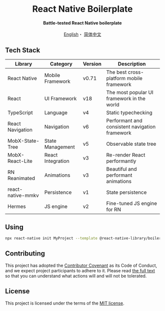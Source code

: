 <h1 align="center">React Native Boilerplate</h1>

<h4 align="center">Battle-tested React Native boilerplate</h4>

<p align="center">
  <a href="README.md">English</a>・
  <a href="README-zh_CN.md">简体中文</a>
</p>

## Tech Stack

| Library           | Category             | Version | Description                                    |
| ----------------- | -------------------- | ------- | ---------------------------------------------- |
| React Native      | Mobile Framework     | v0.71   | The best cross-platform mobile framework       |
| React             | UI Framework         | v18     | The most popular UI framework in the world     |
| TypeScript        | Language             | v4      | Static typechecking                            |
| React Navigation  | Navigation           | v6      | Performant and consistent navigation framework |
| MobX-State-Tree   | State Management     | v5      | Observable state tree                          |
| MobX-React-Lite   | React Integration    | v3      | Re-render React performantly                   |
| RN Reanimated     | Animations           | v3      | Beautiful and performant animations            |
| react-native-mmkv | Persistence          | v1      | State persistence                              |
| Hermes            | JS engine            | v2       | Fine-tuned JS engine for RN                    |

## Using

```bash
npx react-native init MyProject --template @react-native-library/boilerplate
```

## Contributing

This project has adopted the [Contributor Covenant](https://www.contributor-covenant.org/) as its Code of Conduct, and we expect project participants to adhere to it. Please read [the full text](CODE_OF_CONDUCT.md) so that you can understand what actions will and will not be tolerated.

## License

This project is licensed under the terms of the [MIT license](https://github.com/luoxuhai/react-native-boilerplate/blob/master/LICENSE).
